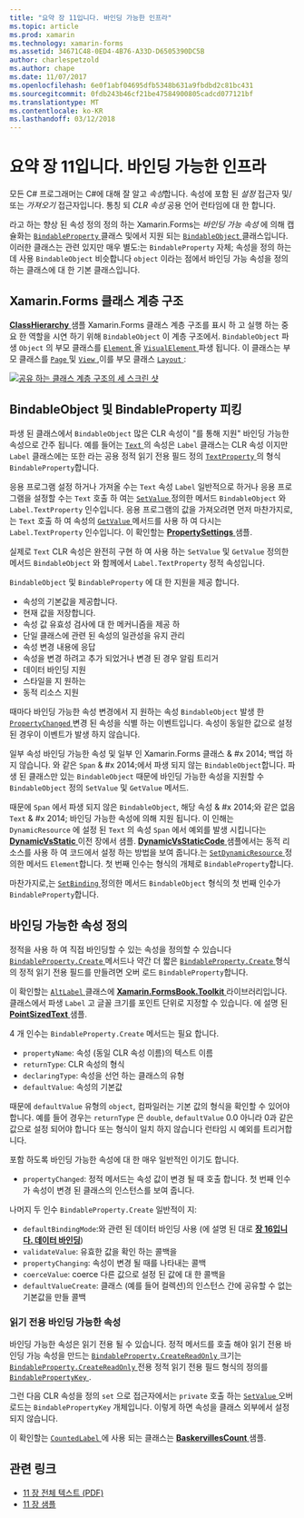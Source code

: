 ```yaml
---
title: "요약 장 11입니다. 바인딩 가능한 인프라"
ms.topic: article
ms.prod: xamarin
ms.technology: xamarin-forms
ms.assetid: 34671C48-0ED4-4B76-A33D-D6505390DC5B
author: charlespetzold
ms.author: chape
ms.date: 11/07/2017
ms.openlocfilehash: 6e0f1abf04695dfb5348b631a9fbdbd2c81bc431
ms.sourcegitcommit: 0fdb243b46cf21be47584900805cadcd077121bf
ms.translationtype: MT
ms.contentlocale: ko-KR
ms.lasthandoff: 03/12/2018
---
```

# <a name="summary-of-chapter-11-the-bindable-infrastructure"></a>요약 장 11입니다. 바인딩 가능한 인프라

모든 C# 프로그래머는 C#에 대해 잘 알고 *속성*합니다. 속성에 포함 된 *설정* 접근자 및/또는 *가져오기* 접근자입니다. 통칭 되 *CLR 속성* 공용 언어 런타임에 대 한 합니다.

라고 하는 향상 된 속성 정의 정의 하는 Xamarin.Forms는 *바인딩 가능 속성* 에 의해 캡슐화는 [ `BindableProperty` ](https://developer.xamarin.com/api/type/Xamarin.Forms.BindableProperty/) 클래스 및에서 지원 되는 [ `BindableObject` ](https://developer.xamarin.com/api/type/Xamarin.Forms.BindableObject/)클래스입니다. 이러한 클래스는 관련 있지만 매우 별도:는 `BindableProperty` 자체; 속성을 정의 하는 데 사용 `BindableObject` 비슷합니다 `object` 이라는 점에서 바인딩 가능 속성을 정의 하는 클래스에 대 한 기본 클래스입니다.

## <a name="the-xamarinforms-class-hierarchy"></a>Xamarin.Forms 클래스 계층 구조

[ **ClassHierarchy** ](https://github.com/xamarin/xamarin-forms-book-samples/tree/master/Chapter11/ClassHierarchy) 샘플 Xamarin.Forms 클래스 계층 구조를 표시 하 고 실행 하는 중요 한 역할을 시연 하기 위해 `BindableObject` 이 계층 구조에서. `BindableObject` 파생 `Object` 의 부모 클래스를 [ `Element` ](https://developer.xamarin.com/api/type/Xamarin.Forms.Element/) 올 [ `VisualElement` ](https://developer.xamarin.com/api/type/Xamarin.Forms.VisualElement/) 파생 됩니다. 이 클래스는 부모 클래스를 [ `Page` ](https://developer.xamarin.com/api/type/Xamarin.Forms.Page/) 및 [ `View` ](https://developer.xamarin.com/api/type/Xamarin.Forms.View/),이를 부모 클래스 [ `Layout` ](https://developer.xamarin.com/api/type/Xamarin.Forms.Layout/):

[![공유 하는 클래스 계층 구조의 세 스크린 샷](images/ch11fg01-small.png "클래스 계층 구조 공유")](images/ch11fg01-large.png#lightbox "클래스 계층 구조 공유")

## <a name="a-peek-into-bindableobject-and-bindableproperty"></a>BindableObject 및 BindableProperty 피킹

파생 된 클래스에서 `BindableObject` 많은 CLR 속성이 "를 통해 지원" 바인딩 가능한 속성으로 간주 됩니다. 예를 들어는 [ `Text` ](https://developer.xamarin.com/api/property/Xamarin.Forms.Label.Text/) 의 속성은 `Label` 클래스는 CLR 속성 이지만 `Label` 클래스에는 또한 라는 공용 정적 읽기 전용 필드 정의 [ `TextProperty` ](https://developer.xamarin.com/api/property/Xamarin.Forms.Label.TextProperty/) 의 형식 `BindableProperty`합니다.

응용 프로그램 설정 하거나 가져올 수는 `Text` 속성 `Label` 일반적으로 하거나 응용 프로그램을 설정할 수는 `Text` 호출 하 여는 [ `SetValue` ](https://developer.xamarin.com/api/member/Xamarin.Forms.BindableObject.SetValue/p/Xamarin.Forms.BindableProperty/System.Object/) 정의한 메서드 `BindableObject` 와 `Label.TextProperty` 인수입니다. 응용 프로그램의 값을 가져오려면 먼저 마찬가지로,는 `Text` 호출 하 여 속성의 [ `GetValue` ](https://developer.xamarin.com/api/member/Xamarin.Forms.BindableObject.GetValue/p/Xamarin.Forms.BindableProperty/) 메서드를 사용 하 여 다시는 `Label.TextProperty` 인수입니다. 이 확인할는 [ **PropertySettings** ](https://github.com/xamarin/xamarin-forms-book-samples/tree/master/Chapter11/PropertySettings) 샘플.

실제로 `Text` CLR 속성은 완전히 구현 하 여 사용 하는 `SetValue` 및 `GetValue` 정의한 메서드 `BindableObject` 와 함께에서 `Label.TextProperty` 정적 속성입니다.

`BindableObject` 및 `BindableProperty` 에 대 한 지원을 제공 합니다.

- 속성의 기본값을 제공합니다.
- 현재 값을 저장합니다.
- 속성 값 유효성 검사에 대 한 메커니즘을 제공 하
- 단일 클래스에 관련 된 속성의 일관성을 유지 관리
- 속성 변경 내용에 응답
- 속성을 변경 하려고 추가 되었거나 변경 된 경우 알림 트리거
- 데이터 바인딩 지원
- 스타일을 지 원하는
- 동적 리소스 지원

때마다 바인딩 가능한 속성 변경에서 지 원하는 속성 `BindableObject` 발생 한 [ `PropertyChanged` ](https://developer.xamarin.com/api/event/Xamarin.Forms.BindableObject.PropertyChanged/) 변경 된 속성을 식별 하는 이벤트입니다. 속성이 동일한 값으로 설정 된 경우이 이벤트가 발생 하지 않습니다.

일부 속성 바인딩 가능한 속성 및 일부 인 Xamarin.Forms 클래스 & #x 2014; 백업 하지 않습니다. 와 같은 `Span` & #x 2014;에서 파생 되지 않는 `BindableObject`합니다. 파생 된 클래스만 있는 `BindableObject` 때문에 바인딩 가능한 속성을 지원할 수 `BindableObject` 정의 `SetValue` 및 `GetValue` 메서드.

때문에 `Span` 에서 파생 되지 않은 `BindableObject`, 해당 속성 & #x 2014;와 같은 없음 `Text` & #x 2014; 바인딩 가능한 속성에 의해 지원 됩니다. 이 인해는 `DynamicResource` 에 설정 된 `Text` 의 속성 `Span` 에서 예외를 발생 시킵니다는 [ **DynamicVsStatic** ](https://github.com/xamarin/xamarin-forms-book-samples/tree/master/Chapter10/DynamicVsStatic) 이전 장에서 샘플. [ **DynamicVsStaticCode** ](https://github.com/xamarin/xamarin-forms-book-samples/tree/master/Chapter11/DynamicVsStaticCode) 샘플에서는 동적 리소스를 사용 하 여 코드에서 설정 하는 방법을 보여 줍니다.는 [ `SetDynamicResource` ](https://developer.xamarin.com/api/member/Xamarin.Forms.Element.SetDynamicResource/p/Xamarin.Forms.BindableProperty/System.String/) 정의한 메서드 `Element`합니다. 첫 번째 인수는 형식의 개체로 `BindableProperty`합니다.

마찬가지로,는 [ `SetBinding` ](https://developer.xamarin.com/api/member/Xamarin.Forms.BindableObject.SetBinding/p/Xamarin.Forms.BindableProperty/Xamarin.Forms.BindingBase/) 정의한 메서드 `BindableObject` 형식의 첫 번째 인수가 `BindableProperty`합니다.

## <a name="defining-bindable-properties"></a>바인딩 가능한 속성 정의

정적을 사용 하 여 직접 바인딩할 수 있는 속성을 정의할 수 있습니다 [ `BindableProperty.Create` ](https://developer.xamarin.com/api/member/Xamarin.Forms.BindableProperty.Create/p/System.String/System.Type/System.Type/System.Object/Xamarin.Forms.BindingMode/Xamarin.Forms.BindableProperty+ValidateValueDelegate/Xamarin.Forms.BindableProperty+BindingPropertyChangedDelegate/Xamarin.Forms.BindableProperty+BindingPropertyChangingDelegate/Xamarin.Forms.BindableProperty+CoerceValueDelegate/Xamarin.Forms.BindableProperty+CreateDefaultValueDelegate/) 메서드나 약간 더 짧은 [ `BindableProperty.Create` ](https://developer.xamarin.com/api/member/Xamarin.Forms.BindableProperty.Create/p/System.String/System.Type/System.Type/System.Object/Xamarin.Forms.BindingMode/Xamarin.Forms.BindableProperty+ValidateValueDelegate/Xamarin.Forms.BindableProperty+BindingPropertyChangedDelegate/Xamarin.Forms.BindableProperty+BindingPropertyChangingDelegate/Xamarin.Forms.BindableProperty+CoerceValueDelegate/) 형식의 정적 읽기 전용 필드를 만들려면 오버 로드 `BindableProperty`합니다.

이 확인할는 [ `AltLabel` ](https://github.com/xamarin/xamarin-forms-book-samples/blob/master/Libraries/Xamarin.FormsBook.Toolkit/Xamarin.FormsBook.Toolkit/AltLabel.cs) 클래스에 [ **Xamarin.FormsBook.Toolkit** ](https://github.com/xamarin/xamarin-forms-book-samples/tree/master/Libraries/Xamarin.FormsBook.Toolkit) 라이브러리입니다. 클래스에서 파생 `Label` 고 글꼴 크기를 포인트 단위로 지정할 수 있습니다. 에 설명 된 [ **PointSizedText** ](https://github.com/xamarin/xamarin-forms-book-samples/tree/master/Chapter11/PointSizedText) 샘플.

4 개 인수는 `BindableProperty.Create` 메서드는 필요 합니다.

- `propertyName`: 속성 (동일 CLR 속성 이름)의 텍스트 이름
- `returnType`: CLR 속성의 형식
- `declaringType`: 속성을 선언 하는 클래스의 유형
- `defaultValue`: 속성의 기본값

때문에 `defaultValue` 유형의 `object`, 컴파일러는 기본 값의 형식을 확인할 수 있어야 합니다. 예를 들어 경우는 `returnType` 은 `double`, `defaultValue` 0.0 아니라 0과 같은 값으로 설정 되어야 합니다 또는 형식이 일치 하지 않습니다 런타임 시 예외를 트리거합니다.

포함 하도록 바인딩 가능한 속성에 대 한 매우 일반적인 이기도 합니다.

- `propertyChanged`: 정적 메서드는 속성 값이 변경 될 때 호출 합니다. 첫 번째 인수가 속성이 변경 된 클래스의 인스턴스를 보여 줍니다.

나머지 두 인수 `BindableProperty.Create` 일반적이 지:

- `defaultBindingMode`:와 관련 된 데이터 바인딩 사용 (에 설명 된 대로 [ **장 16입니다. 데이터 바인딩**](chapter16.md))
- `validateValue`: 유효한 값을 확인 하는 콜백을
- `propertyChanging`: 속성이 변경 될 때를 나타내는 콜백
- `coerceValue`: coerce 다른 값으로 설정 된 값에 대 한 콜백을
- `defaultValueCreate`: 클래스 (예를 들어 컬렉션)의 인스턴스 간에 공유할 수 없는 기본값을 만들 콜백

### <a name="the-read-only-bindable-property"></a>읽기 전용 바인딩 가능한 속성

바인딩 가능한 속성은 읽기 전용 될 수 있습니다. 정적 메서드를 호출 해야 읽기 전용 바인딩 가능 속성을 만드는 [ `BindableProperty.CreateReadOnly` ](https://developer.xamarin.com/api/member/Xamarin.Forms.BindableProperty.CreateReadOnly/p/System.String/System.Type/System.Type/System.Object/Xamarin.Forms.BindingMode/Xamarin.Forms.BindableProperty+ValidateValueDelegate/Xamarin.Forms.BindableProperty+BindingPropertyChangedDelegate/Xamarin.Forms.BindableProperty+BindingPropertyChangingDelegate/Xamarin.Forms.BindableProperty+CoerceValueDelegate/Xamarin.Forms.BindableProperty+CreateDefaultValueDelegate/) 크기는 [ `BindableProperty.CreateReadOnly` ](https://developer.xamarin.com/api/member/Xamarin.Forms.BindableProperty.CreateReadOnly/p/System.String/System.Type/System.Type/System.Object/Xamarin.Forms.BindingMode/Xamarin.Forms.BindableProperty+ValidateValueDelegate/Xamarin.Forms.BindableProperty+BindingPropertyChangedDelegate/Xamarin.Forms.BindableProperty+BindingPropertyChangingDelegate/Xamarin.Forms.BindableProperty+CoerceValueDelegate/) 전용 정적 읽기 전용 필드 형식의 정의를 [ `BindablePropertyKey` ](https://developer.xamarin.com/api/type/Xamarin.Forms.BindablePropertyKey/).

그런 다음 CLR 속성을 정의 `set` 으로 접근자에서는 `private` 호출 하는 [ `SetValue` ](https://developer.xamarin.com/api/member/Xamarin.Forms.BindableObject.SetValue/p/Xamarin.Forms.BindablePropertyKey/System.Object/) 오버 로드는 `BindablePropertyKey` 개체입니다. 이렇게 하면 속성을 클래스 외부에서 설정 되지 않습니다.

이 확인할는 [ `CountedLabel` ](https://github.com/xamarin/xamarin-forms-book-samples/blob/master/Libraries/Xamarin.FormsBook.Toolkit/Xamarin.FormsBook.Toolkit/CountedLabel.cs) 에 사용 되는 클래스는 [ **BaskervillesCount** ](https://github.com/xamarin/xamarin-forms-book-samples/tree/master/Chapter11/BaskervillesCount) 샘플.



## <a name="related-links"></a>관련 링크

- [11 장 전체 텍스트 (PDF)](https://download.xamarin.com/developer/xamarin-forms-book/XamarinFormsBook-Ch11-Apr2016.pdf)
- [11 장 샘플](https://github.com/xamarin/xamarin-forms-book-samples/tree/master/Chapter11)
